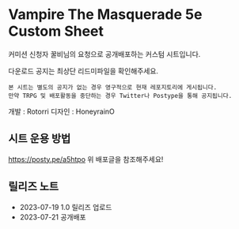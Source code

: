 # Vampire The Masquerade 5e Custom Sheet
커미션 신청자 꿀비님의 요청으로 공개배포하는 커스텀 시트입니다.

다운로드 공지는 최상단 리드미파일을 확인해주세요.

```
본 시트는 별도의 공지가 없는 경우 영구적으로 현재 레포지토리에 게시됩니다.
만약 TRPG 및 배포활동을 중단하는 경우 Twitter나 Postype을 통해 공지됩니다.
```

개발 : Rotorri
디자인 : HoneyrainO

## 시트 운용 방법
https://posty.pe/a5htpo
위 배포글을 참조해주세요!


## 릴리즈 노트
- 2023-07-19 1.0 릴리즈 업로드
- 2023-07-21 공개배포
